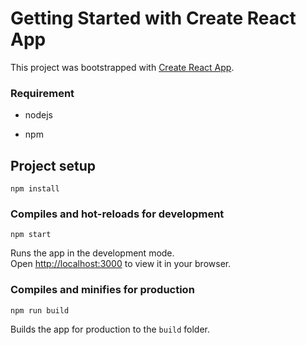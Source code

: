 # Getting Started with Create React App

This project was bootstrapped with [Create React App](https://github.com/facebook/create-react-app).

### Requirement
* nodejs

* npm

## Project setup
```
npm install
```

### Compiles and hot-reloads for development

```
npm start
```

Runs the app in the development mode.\
Open [http://localhost:3000](http://localhost:3000) to view it in your browser.

### Compiles and minifies for production

```
npm run build
```

Builds the app for production to the `build` folder.
